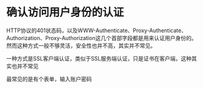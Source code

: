 # 确认访问用户身份的认证

HTTP协议的401状态码，以及WWW-Authenticate、Proxy-Authenticate、Authorization、Proxy-Authorization这几个首部字段都是用来认证用户身份的。然而这种方式一般不够灵活，安全性也并不高，其实并不常见。

一种方式是SSL客户端认证，类似于SSL服务端认证，只是证书在客户端，这种其实也并不常见

最常见的是有个表单，输入账户密码
